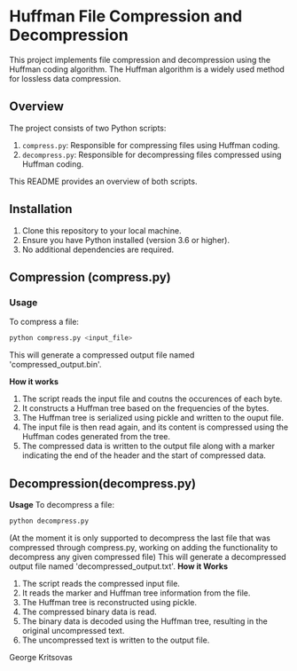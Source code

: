 # Huffman File Compression and Decompression

This project implements file compression and decompression using the Huffman coding algorithm. The Huffman algorithm is a widely used method for lossless data compression.

## Overview

The project consists of two Python scripts:

1. `compress.py`: Responsible for compressing files using Huffman coding.
2. `decompress.py`: Responsible for decompressing files compressed using Huffman coding.

This README provides an overview of both scripts.

## Installation

1. Clone this repository to your local machine.
2. Ensure you have Python installed (version 3.6 or higher).
3. No additional dependencies are required.

## Compression (compress.py)

### Usage

To compress a file:

```bash
python compress.py <input_file>
```
This will generate a compressed output file named 'compressed_output.bin'.

**How it works**
1. The script reads the input file and coutns the occurences of each byte.
2. It constructs a Huffman tree based on the frequencies of the bytes.
3. The Huffman tree is serialized using pickle and written to the ouput file.
4. The input file is then read again, and its content is compressed using the Huffman codes generated from the tree.
5. The compressed data is written to the output file along with a marker indicating the end of the header and the start of compressed data.

## Decompression(decompress.py)

**Usage**
To decompress a file:
```bash
python decompress.py
```
(At the moment it is only supported to decompress the last file that was compressed through compress.py, working on adding
the functionality to decompress any given compressed file)
This will generate a decompressed output file named 'decompressed_output.txt'.
**How it Works**
1. The script reads the compressed input file.
2. It reads the marker and Huffman tree information from the file.
3. The Huffman tree is reconstructed using pickle.
4. The compressed binary data is read.
5. The binary data is decoded using the Huffman tree, resulting in the original uncompressed text.
6. The uncompressed text is written to the output file.

George Kritsovas
